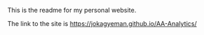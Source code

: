 This is the readme for my personal website.

The link to the site is https://jokagyeman.github.io/AA-Analytics/
